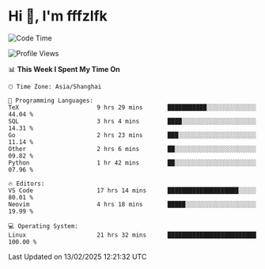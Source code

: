 # Hi 👋, I'm fffzlfk

<!--START_SECTION:waka-->
![Code Time](http://img.shields.io/badge/Code%20Time-1%2C232%20hrs%2058%20mins-blue)

![Profile Views](http://img.shields.io/badge/Profile%20Views-0-blue)

📊 **This Week I Spent My Time On** 

```text
🕑︎ Time Zone: Asia/Shanghai

💬 Programming Languages: 
TeX                      9 hrs 29 mins       ███████████░░░░░░░░░░░░░░   44.04 % 
SQL                      3 hrs 4 mins        ████░░░░░░░░░░░░░░░░░░░░░   14.31 % 
Go                       2 hrs 23 mins       ███░░░░░░░░░░░░░░░░░░░░░░   11.14 % 
Other                    2 hrs 6 mins        ██░░░░░░░░░░░░░░░░░░░░░░░   09.82 % 
Python                   1 hr 42 mins        ██░░░░░░░░░░░░░░░░░░░░░░░   07.96 % 

🔥 Editors: 
VS Code                  17 hrs 14 mins      ████████████████████░░░░░   80.01 % 
Neovim                   4 hrs 18 mins       █████░░░░░░░░░░░░░░░░░░░░   19.99 % 

💻 Operating System: 
Linux                    21 hrs 32 mins      █████████████████████████   100.00 % 
```


 Last Updated on 13/02/2025 12:21:32 UTC
<!--END_SECTION:waka-->

